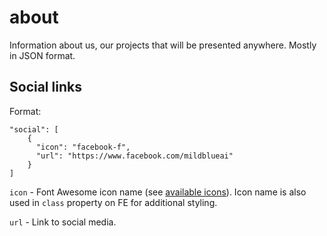 # about
Information about us, our projects that will be presented anywhere. Mostly in JSON format.

## Social links

Format:
```
"social": [
    {
      "icon": "facebook-f",
      "url": "https://www.facebook.com/mildblueai"
    }
]
```

`icon` - Font Awesome icon name (see [available icons](https://fontawesome.com/icons?d=gallery&m=free)). Icon name is also used in `class` property on FE for additional styling.

`url` - Link to social media.
